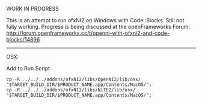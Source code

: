 WORK IN PROGRESS

This is an attempt to run ofxNI2 on Windows with Code::Blocks.
Still not fully working.
Progress is being discussed at the openFrameworks Forum: http://forum.openframeworks.cc/t/openni-with-ofxni2-and-code-blocks/14896

---
OSX:

Add to Run Script

	cp -R ../../../addons/ofxNI2/libs/OpenNI2/lib/osx/ "$TARGET_BUILD_DIR/$PRODUCT_NAME.app/Contents/MacOS/";
	cp -R ../../../addons/ofxNI2/libs/NiTE2/lib/osx/ "$TARGET_BUILD_DIR/$PRODUCT_NAME.app/Contents/MacOS/";